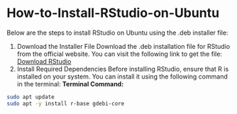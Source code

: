 # How-to-Install-RStudio-on-Ubuntu
Below are the steps to install RStudio on Ubuntu using the .deb installer file:
1. Download the Installer File
Download the .deb installation file for RStudio from the official website. You can visit the following link to get the file:
[Download RStudio](https://download1.rstudio.org/electron/jammy/amd64/rstudio-2024.12.0-467-amd64.deb)
2. Install Required Dependencies
Before installing RStudio, ensure that R is installed on your system. You can install it using the following command in the terminal:
**Terminal Command:** 
```bash
sudo apt update
sudo apt -y install r-base gdebi-core
```
